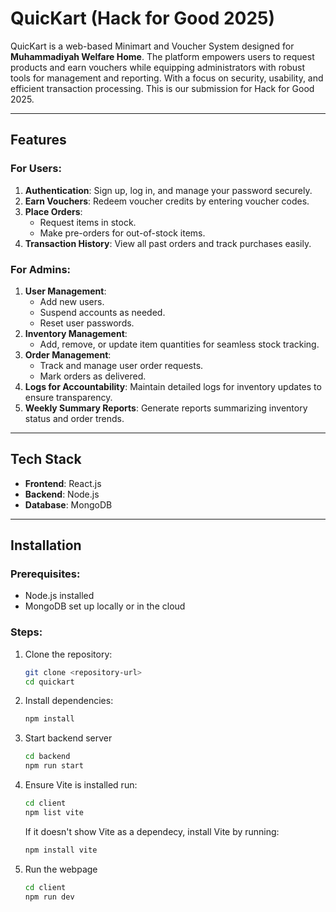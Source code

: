 # QuicKart (Hack for Good 2025) 

QuicKart is a web-based Minimart and Voucher System designed for **Muhammadiyah Welfare Home**. The platform empowers users to request products and earn vouchers while equipping administrators with robust tools for management and reporting. With a focus on security, usability, and efficient transaction processing. This is our submission for Hack for Good 2025. 

---

## Features  

### For Users:  
1. **Authentication**: Sign up, log in, and manage your password securely.  
2. **Earn Vouchers**: Redeem voucher credits by entering voucher codes.  
3. **Place Orders**:  
   - Request items in stock.  
   - Make pre-orders for out-of-stock items.  
4. **Transaction History**: View all past orders and track purchases easily.  

### For Admins:  
1. **User Management**:  
   - Add new users.  
   - Suspend accounts as needed.  
   - Reset user passwords.  
2. **Inventory Management**:  
   - Add, remove, or update item quantities for seamless stock tracking.  
3. **Order Management**:  
   - Track and manage user order requests.  
   - Mark orders as delivered.  
4. **Logs for Accountability**: Maintain detailed logs for inventory updates to ensure transparency.  
5. **Weekly Summary Reports**: Generate reports summarizing inventory status and order trends.  

---

## Tech Stack  

- **Frontend**: React.js  
- **Backend**: Node.js  
- **Database**: MongoDB  

---

## Installation  

### Prerequisites:  
- Node.js installed  
- MongoDB set up locally or in the cloud  

### Steps:  
1. Clone the repository:  
   ```bash  
   git clone <repository-url>  
   cd quickart
   ```

2. Install dependencies:
   ```bash  
   npm install  
   ```

3. Start backend server
   ```bash
   cd backend
   npm run start  
   ```
   
4. Ensure Vite is installed
   run: 
    ```bash
   cd client
   npm list vite  
   ```

    If it doesn't show Vite as a dependecy, install Vite by running:
   ```bash
   npm install vite  
   ```

6. Run the webpage
    ```bash
   cd client
   npm run dev  
   ```


